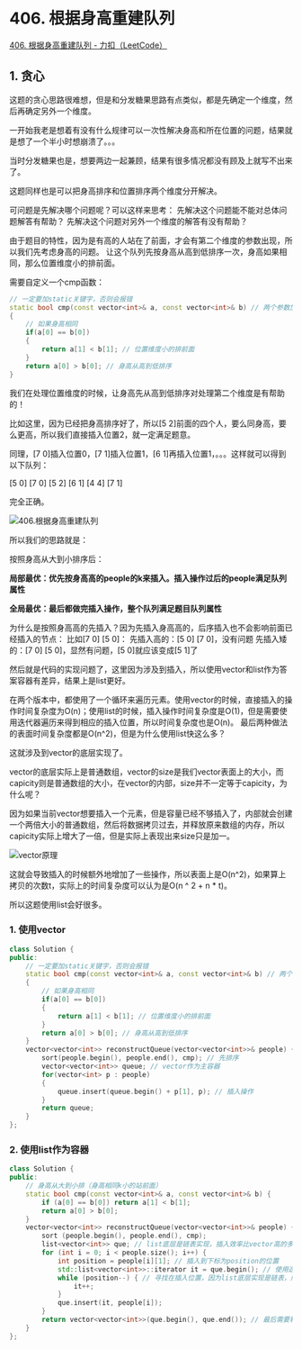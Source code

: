 # 406. 根据身高重建队列

[406. 根据身高重建队列 - 力扣（LeetCode）](https://leetcode.cn/problems/queue-reconstruction-by-height/)





## 1. 贪心

这题的贪心思路很难想，但是和分发糖果思路有点类似，都是先确定一个维度，然后再确定另外一个维度。

一开始我老是想着有没有什么规律可以一次性解决身高和所在位置的问题，结果就是想了一个半小时想崩溃了。。。

当时分发糖果也是，想要两边一起兼顾，结果有很多情况都没有顾及上就写不出来了。

这题同样也是可以把身高排序和位置排序两个维度分开解决。

可问题是先解决哪个问题呢？可以这样来思考：
先解决这个问题能不能对总体问题解答有帮助？
先解决这个问题对另外一个维度的解答有没有帮助？

由于题目的特性，因为是有高的人站在了前面，才会有第二个维度的参数出现，所以我们先考虑身高的问题。
让这个队列先按身高从高到低排序一次，身高如果相同，那么位置维度小的排前面。

需要自定义一个cmp函数：

```c++
// 一定要加static关键字，否则会报错
static bool cmp(const vector<int>& a, const vector<int>& b) // 两个参数加不加const都可以，加了更规范
{
    // 如果身高相同
    if(a[0] == b[0])
    {
		return a[1] < b[1]; // 位置维度小的排前面
    }
    return a[0] > b[0]; // 身高从高到低排序
}
```

我们在处理位置维度的时候，让身高先从高到低排序对处理第二个维度是有帮助的！

比如这里，因为已经把身高排序好了，所以[5 2]前面的四个人，要么同身高，要么更高，所以我们直接插入位置2，就一定满足题意。

同理，[7 0]插入位置0，[7 1]插入位置1，[6 1]再插入位置1，。。。这样就可以得到以下队列：

[5 0] [7 0] [5 2] [6 1] [4 4] [7 1]

完全正确。

![406.根据身高重建队列](https://img-blog.csdnimg.cn/20201216201851982.png)

所以我们的思路就是：

按照身高从大到小排序后：

**局部最优：优先按身高高的people的k来插入。插入操作过后的people满足队列属性**

**全局最优：最后都做完插入操作，整个队列满足题目队列属性**

为什么是按照身高高的先插入？因为先插入身高高的，后序插入也不会影响前面已经插入的节点：
比如[7 0] [5 0]：
先插入高的：[5 0] [7 0]，没有问题
先插入矮的：[7 0] [5 0]，显然有问题，[5 0]就应该变成[5 1]了

然后就是代码的实现问题了，这里因为涉及到插入，所以使用vector和list作为答案容器有差异，结果上是list更好。

在两个版本中，都使用了一个循环来遍历元素。使用vector的时候，直接插入的操作时间复杂度为O(n)；使用list的时候，插入操作时间复杂度是O(1)，但是需要使用迭代器遍历来得到相应的插入位置，所以时间复杂度也是O(n)。
最后两种做法的表面时间复杂度都是O(n^2)，但是为什么使用list快这么多？

这就涉及到vector的底层实现了。

vector的底层实际上是普通数组，vector的size是我们vector表面上的大小，而capicity则是普通数组的大小，在vector的内部，size并不一定等于capicity，为什么呢？

因为如果当前vector想要插入一个元素，但是容量已经不够插入了，内部就会创建一个两倍大小的普通数组，然后将数据拷贝过去，并释放原来数组的内存，所以capicity实际上增大了一倍，但是实际上表现出来size只是加一。

![vector原理](https://img-blog.csdnimg.cn/20201218185902217.png)

这就会导致插入的时候额外地增加了一些操作，所以表面上是O(n^2)，如果算上拷贝的次数t，实际上的时间复杂度可以认为是O(n ^ 2 + n * t)。

所以这题使用list会好很多。

### 1. 使用vector

```c++
class Solution {
public:
    // 一定要加static关键字，否则会报错
    static bool cmp(const vector<int>& a, const vector<int>& b) // 两个参数加不加const都可以，加了更规范
    {
        // 如果身高相同
        if(a[0] == b[0])
        {
            return a[1] < b[1]; // 位置维度小的排前面
        }
        return a[0] > b[0]; // 身高从高到低排序
    }
    vector<vector<int>> reconstructQueue(vector<vector<int>>& people) {
        sort(people.begin(), people.end(), cmp); // 先排序
        vector<vector<int>> queue; // vector作为主容器
        for(vector<int> p : people)
        {
            queue.insert(queue.begin() + p[1], p); // 插入操作
        }
        return queue;
    }
};
```



### 2. 使用list作为容器

```c++
class Solution {
public:
    // 身高从大到小排（身高相同k小的站前面）
    static bool cmp(const vector<int>& a, const vector<int>& b) {
        if (a[0] == b[0]) return a[1] < b[1];
        return a[0] > b[0];
    }
    vector<vector<int>> reconstructQueue(vector<vector<int>>& people) {
        sort (people.begin(), people.end(), cmp);
        list<vector<int>> que; // list底层是链表实现，插入效率比vector高的多
        for (int i = 0; i < people.size(); i++) {
            int position = people[i][1]; // 插入到下标为position的位置
            std::list<vector<int>>::iterator it = que.begin(); // 使用迭代器
            while (position--) { // 寻找在插入位置，因为list底层实现是链表，所以只能顺序访问，每一次插入都需要遍历到待插入位置
                it++;
            }
            que.insert(it, people[i]);
        }
        return vector<vector<int>>(que.begin(), que.end()); // 最后需要转回vector容器
    }
};
```



